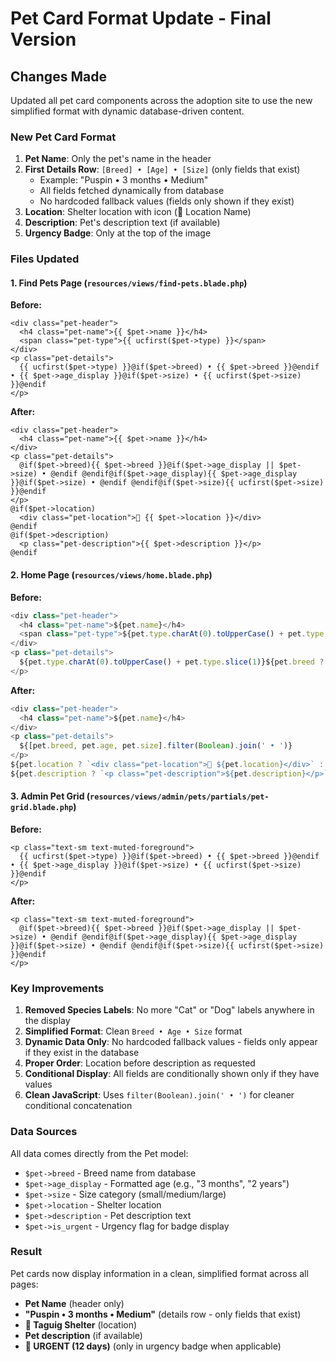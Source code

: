 # Pet Card Format Update - Final Version

## Changes Made

Updated all pet card components across the adoption site to use the new simplified format with dynamic database-driven content.

### New Pet Card Format

1. **Pet Name**: Only the pet's name in the header
2. **First Details Row**: `[Breed] • [Age] • [Size]` (only fields that exist)
   - Example: "Puspin • 3 months • Medium"
   - All fields fetched dynamically from database
   - No hardcoded fallback values (fields only shown if they exist)
3. **Location**: Shelter location with icon (📍 Location Name)
4. **Description**: Pet's description text (if available)
5. **Urgency Badge**: Only at the top of the image

### Files Updated

#### 1. Find Pets Page (`resources/views/find-pets.blade.php`)
**Before:**
```blade
<div class="pet-header">
  <h4 class="pet-name">{{ $pet->name }}</h4>
  <span class="pet-type">{{ ucfirst($pet->type) }}</span>
</div>
<p class="pet-details">
  {{ ucfirst($pet->type) }}@if($pet->breed) • {{ $pet->breed }}@endif • {{ $pet->age_display }}@if($pet->size) • {{ ucfirst($pet->size) }}@endif
</p>
```

**After:**
```blade
<div class="pet-header">
  <h4 class="pet-name">{{ $pet->name }}</h4>
</div>
<p class="pet-details">
  @if($pet->breed){{ $pet->breed }}@if($pet->age_display || $pet->size) • @endif @endif@if($pet->age_display){{ $pet->age_display }}@if($pet->size) • @endif @endif@if($pet->size){{ ucfirst($pet->size) }}@endif
</p>
@if($pet->location)
  <div class="pet-location">📍 {{ $pet->location }}</div>
@endif
@if($pet->description)
  <p class="pet-description">{{ $pet->description }}</p>
@endif
```

#### 2. Home Page (`resources/views/home.blade.php`)
**Before:**
```javascript
<div class="pet-header">
  <h4 class="pet-name">${pet.name}</h4>
  <span class="pet-type">${pet.type.charAt(0).toUpperCase() + pet.type.slice(1)}</span>
</div>
<p class="pet-details">
  ${pet.type.charAt(0).toUpperCase() + pet.type.slice(1)}${pet.breed ? ` • ${pet.breed}` : ''} • ${pet.age}${pet.size ? ` • ${pet.size}` : ''}
</p>
```

**After:**
```javascript
<div class="pet-header">
  <h4 class="pet-name">${pet.name}</h4>
</div>
<p class="pet-details">
  ${[pet.breed, pet.age, pet.size].filter(Boolean).join(' • ')}
</p>
${pet.location ? `<div class="pet-location">📍 ${pet.location}</div>` : ''}
${pet.description ? `<p class="pet-description">${pet.description}</p>` : ''}
```

#### 3. Admin Pet Grid (`resources/views/admin/pets/partials/pet-grid.blade.php`)
**Before:**
```blade
<p class="text-sm text-muted-foreground">
  {{ ucfirst($pet->type) }}@if($pet->breed) • {{ $pet->breed }}@endif • {{ $pet->age_display }}@if($pet->size) • {{ ucfirst($pet->size) }}@endif
</p>
```

**After:**
```blade
<p class="text-sm text-muted-foreground">
  @if($pet->breed){{ $pet->breed }}@if($pet->age_display || $pet->size) • @endif @endif@if($pet->age_display){{ $pet->age_display }}@if($pet->size) • @endif @endif@if($pet->size){{ ucfirst($pet->size) }}@endif
</p>
```

### Key Improvements

1. **Removed Species Labels**: No more "Cat" or "Dog" labels anywhere in the display
2. **Simplified Format**: Clean `Breed • Age • Size` format
3. **Dynamic Data Only**: No hardcoded fallback values - fields only appear if they exist in the database
4. **Proper Order**: Location before description as requested
5. **Conditional Display**: All fields are conditionally shown only if they have values
6. **Clean JavaScript**: Uses `filter(Boolean).join(' • ')` for cleaner conditional concatenation

### Data Sources

All data comes directly from the Pet model:
- `$pet->breed` - Breed name from database
- `$pet->age_display` - Formatted age (e.g., "3 months", "2 years")
- `$pet->size` - Size category (small/medium/large)
- `$pet->location` - Shelter location
- `$pet->description` - Pet description text
- `$pet->is_urgent` - Urgency flag for badge display

### Result

Pet cards now display information in a clean, simplified format across all pages:
- **Pet Name** (header only)
- **"Puspin • 3 months • Medium"** (details row - only fields that exist)
- **📍 Taguig Shelter** (location)
- **Pet description** (if available)
- **🚨 URGENT (12 days)** (only in urgency badge when applicable)